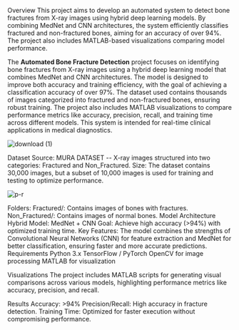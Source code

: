 Overview
This project aims to develop an automated system to detect bone fractures from X-ray images using hybrid deep learning models. By combining MedNet and CNN architectures, the system efficiently classifies fractured and non-fractured bones, aiming for an accuracy of over 94%. The project also includes MATLAB-based visualizations comparing model performance.

The **Automated Bone Fracture Detection** project focuses on identifying bone fractures from X-ray images using a hybrid deep learning model that combines MedNet and CNN architectures. The model is designed to improve both accuracy and training efficiency, with the goal of achieving a classification accuracy of over 97%. The dataset used contains thousands of images categorized into fractured and non-fractured bones, ensuring robust training. The project also includes MATLAB visualizations to compare performance metrics like accuracy, precision, recall, and training time across different models. This system is intended for real-time clinical applications in medical diagnostics.

![download (1)](https://github.com/user-attachments/assets/f600e628-acd7-4a16-ac5a-dc3048d353de)

Dataset
Source: MURA DATASET -- X-ray images structured into two categories: Fractured and Non_Fractured.
Size: The dataset contains 30,000 images, but a subset of 10,000 images is used for training and testing to optimize performance.

![p-r](https://github.com/user-attachments/assets/48e5da26-48d7-4c66-b39a-7b7ac8ba3477)

Folders:
Fractured/: Contains images of bones with fractures.
Non_Fractured/: Contains images of normal bones.
Model Architecture
Hybrid Model: MedNet + CNN
Goal: Achieve high accuracy (>94%) with optimized training time.
Key Features: The model combines the strengths of Convolutional Neural Networks (CNN) for feature extraction and MedNet for better classification, ensuring faster and more accurate predictions.
Requirements
Python 3.x
TensorFlow / PyTorch
OpenCV for image processing
MATLAB for visualization

Visualizations
The project includes MATLAB scripts for generating visual comparisons across various models, highlighting performance metrics like accuracy, precision, and recall.

Results
Accuracy: >94%
Precision/Recall: High accuracy in fracture detection.
Training Time: Optimized for faster execution without compromising performance.
